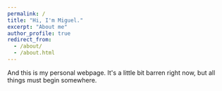 ```yaml
---
permalink: /
title: "Hi, I'm Miguel."
excerpt: "About me"
author_profile: true
redirect_from: 
  - /about/
  - /about.html
---
```


And this is my personal webpage. It's a little bit barren right now, but all things must begin somewhere.
